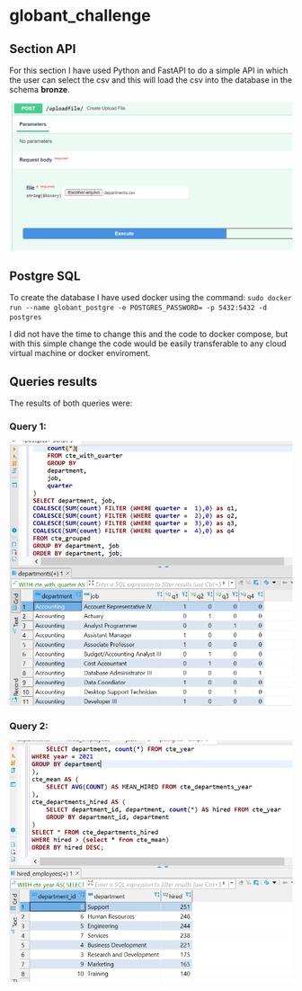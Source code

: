 # globant_challenge

## Section API

For this section I have used Python and FastAPI to do a simple API in which the user can select the csv and this will load the csv into the database in the schema **bronze**.

![alt text](./images/upload_csv_api.PNG?raw=true)

## Postgre SQL

To create the database I have used docker using the command:
`sudo docker run --name globant_postgre -e POSTGRES_PASSWORD= -p 5432:5432 -d postgres`

I did not have the time to change this and the code to docker compose, but with this simple change the code would be easily transferable to any cloud virtual machine or docker enviroment.

## Queries results

The results of both queries were:

### Query 1:

![alt text](./images/employees_grouped_query_result.PNG?raw=true)

### Query 2:

![alt text](./images/hired_result_query.PNG?raw=true)